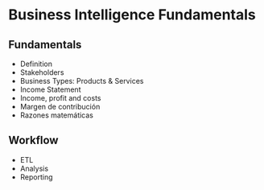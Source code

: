 # Business Intelligence Fundamentals

## Fundamentals
- Definition
- Stakeholders
- Business Types: Products & Services
- Income Statement
- Income, profit and costs
- Margen de contribución
- Razones matemáticas

## Workflow
- ETL
- Analysis
- Reporting